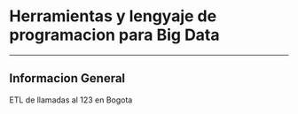 # Herramientas y lengyaje de programacion para Big Data
------------------------------------
## Informacion General
ETL de llamadas al 123 en Bogota